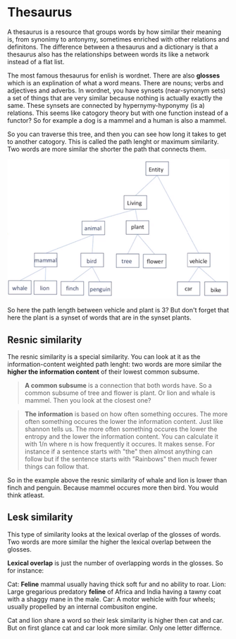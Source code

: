 # Thesaurus
A thesaurus is a resource that groups words by how similar their meaning is, from synonimy to antonymy, sometimes enriched with other relations and definitons. The difference between a thesaurus and a dictionary is that a thesaurus also has the relationships between words its like a network instead of a flat list. 

The most famous thesaurus for enlish is wordnet. There are also **glosses** which is an explination of what a word means. There are nouns; verbs and adjectives and adverbs. In wordnet, you have synsets (near-synonym sets) a set of things that are very similar because nothing is actually exactly the same. These synsets are connected by hypernymy-hyponymy (is a) relations. This seems like catogory theory but with one function instead of a functor? So for example a dog is a mammel and a human is also a mammel. 

So you can traverse this tree, and then you can see how long it takes to get to another catogory. This is called the path lenght or maximum similarity. Two words are more similar the shorter the path that connects them.

![Pasted image 20220213185844](../images/Pasted%20image%2020220213185844.png)

So here the path length between vehicle and plant is 3? But don't forget that here the plant is a synset of words that are in the synset plants. 

## Resnic similarity
The resnic similarity is a special similarity. You can look at it as the information-content weighted path lenght: two words are more similar the **higher the information content** of their lowest common subsume. 

> **A common subsume** is a connection that both words have. So a common subsume of tree and flower is plant. Or lion and whale is mammel. Then you look at the closest one?

> **The information** is based on how often something occures. The more often something occures the lower the information content. Just like shannon tells us. The more often something occures the lower the entropy and the lower the information content. You can calculate it with 1/n where n is how frequently it occures. 
> It makes sense. For instance if a sentence starts with "the" then almost anything can follow but if the sentence starts with "Rainbows" then much fewer things can follow that.

So in the example above the resnic similarity of whale and lion is lower than finch and penguin. Because mammel occures more then bird. You would think atleast. 

## Lesk similarity
This type of similarity looks at the lexical overlap of the glosses of words. Two words are more similar the higher the lexical overlap between the glosses.

**Lexical overlap** is just the number of overlapping words in the glosses. So for instance: 

Cat: **Feline** mammal usually having thick soft fur and no ability to roar. 
Lion: Large gregarious predatory **feline** of Africa and India having a tawny coat with a shaggy mane in the male. 
Car: A motor wehicle with four wheels; usually propelled by an internal combusiton engine. 

Cat and lion share a word so their lesk similarity is higher then cat and car. But on first glance cat and car look more similar. Only one letter differnce. 